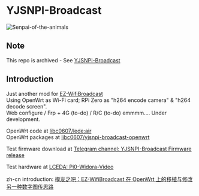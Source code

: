 # YJSNPI-Broadcast
![Senpai-of-the-animals](https://github.com/libc0607/YJSNPI-Broadcast-archive/blob/pics/yjsnpi-broadcast.png)  
  
  
## Note
This repo is archived - See [YJSNPI-Broadcast](https://github.com/libc0607/YJSNPI-Broadcast)   

## Introduction
Just another mod for [EZ-WifiBroadcast](https://github.com/rodizio1/EZ-WifiBroadcast)  
Using OpenWrt as Wi-Fi card; RPi Zero as "h264 encode camera" & "h264 decode screen".  
Web configure / Frp + 4G (to-do) / R/C (to-do) 
emmmm.... Under development.   
  
OpenWrt code at [libc0607/lede:air](https://github.com/libc0607/lede/tree/air)  
OpenWrt packages at [libc0607/yjsnpi-broadcast-openwrt](https://github.com/libc0607/yjsnpi-broadcast-openwrt)  
  
Test firmware download at [Telegram channel: YJSNPI-Broadcast Firmware release](https://t.me/yjsnpi_broadcast)  

Test hardware at [LCEDA: Pi0-Widora-Video](https://lceda.cn/libc0607/pi0-widora-video)  

zh-cn introduction: [模友之吧：EZ-WifiBroadcast 在 OpenWrt 上的移植与修改 另一种数字图传思路](http://www.moz8.com/thread-177797-1-1.html)  
